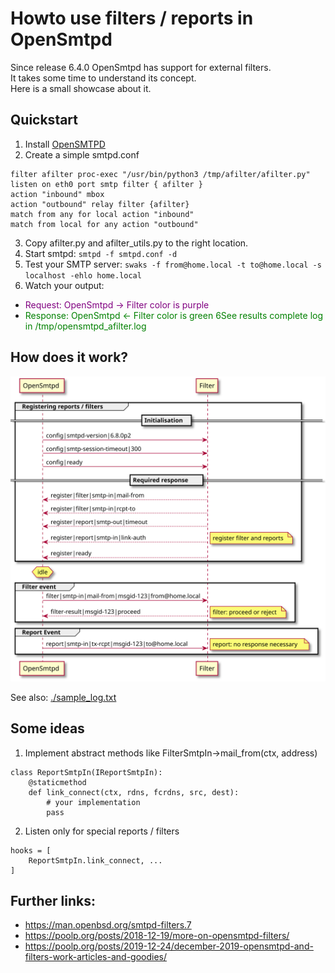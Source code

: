 # Howto use filters / reports in OpenSmtpd
Since release 6.4.0 OpenSmtpd has support for external filters.<br/>
It takes some time to understand its concept.<br/>
Here is a small showcase about it.

## Quickstart
1. Install [OpenSMTPD](https://www.opensmtpd.org/)
2. Create a simple smtpd.conf
```
filter afilter proc-exec "/usr/bin/python3 /tmp/afilter/afilter.py"
listen on eth0 port smtp filter { afilter } 
action "inbound" mbox
action "outbound" relay filter {afilter}
match from any for local action "inbound"
match from local for any action "outbound"
```
3. Copy afilter.py and afilter_utils.py to the right location.
4. Start smtpd: `smtpd -f smtpd.conf -d`
5. Test your SMTP server: `swaks -f from@home.local -t to@home.local -s localhost -ehlo home.local`
6. Watch your output:
- <span style="color:purple">Request: OpenSmtpd -> Filter color is purple</span>
- <span style="color:green">Response: OpenSmtpd <- Filter color is <span style="color:green">green</span>
6See results complete log in /tmp/opensmtpd_afilter.log

## How does it work?

![alt text](conversation.svg "Title")

See also: [./sample_log.txt](./sample_log.txt)


## Some ideas
1. Implement abstract methods like FilterSmtpIn->mail_from(ctx, address)
```
class ReportSmtpIn(IReportSmtpIn):
    @staticmethod
    def link_connect(ctx, rdns, fcrdns, src, dest):
        # your implementation
        pass
```
2. Listen only for special reports / filters
```
hooks = [
    ReportSmtpIn.link_connect, ...
]
```

## Further links:
- https://man.openbsd.org/smtpd-filters.7
- https://poolp.org/posts/2018-12-19/more-on-opensmtpd-filters/
- https://poolp.org/posts/2019-12-24/december-2019-opensmtpd-and-filters-work-articles-and-goodies/